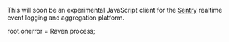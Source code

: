 This will soon be an experimental JavaScript client for the [Sentry][1] 
realtime event logging and aggregation platform.

root.onerror = Raven.process;

[1]: http://getsentry.com/
